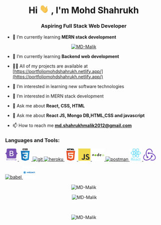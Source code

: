 <h1 align="center">Hi <img src="https://raw.githubusercontent.com/ptprashanttripathi/ptprashanttripathi/master/hi.gif" width="30px" >
  , I'm Mohd Shahrukh</h1>
<h3 align="center">Aspiring Full Stack Web Developer</h3>

- 🌱 I’m currently learning **MERN stack development**
<p align="center"> <a href="https://github.com/ryo-ma/github-profile-trophy"><img src="https://github-profile-trophy.vercel.app/?username=MD-Malik" alt="MD-Malik" /></a> </p>

- 🌱 I’m currently learning **Backend web development**

- 👨‍💻 All of my projects are available at [https://portfoliomohdshahrukh.netlify.app/](https://portfoliomohdshahrukh.netlify.app/)

- 👀 I’m interested in learning new software technologies
- 👀 I’m interested in MERN stack development

- 💬 Ask me about **React, CSS, HTML**
- 💬 Ask me about **React JS, Mongo DB,HTML,CSS and javascript**

- 📫 How to reach me **md.shahrukhmalik2012@gmail.com**

</p>

<h3 align="left">Languages and Tools:</h3>
<p align="left"> <a href="https://getbootstrap.com" target="_blank" rel="noreferrer"> <img src="https://raw.githubusercontent.com/devicons/devicon/master/icons/bootstrap/bootstrap-plain-wordmark.svg" alt="bootstrap" width="40" height="40"/> </a> <a href="https://www.w3schools.com/css/" target="_blank" rel="noreferrer"> <img src="https://raw.githubusercontent.com/devicons/devicon/master/icons/css3/css3-original-wordmark.svg" alt="css3" width="40" height="40"/> </a><a href="https://git-scm.com/" target="_blank" rel="noreferrer"> <img src="https://www.vectorlogo.zone/logos/git-scm/git-scm-icon.svg" alt="git" width="40" height="40"/> </a> <a href="https://heroku.com" target="_blank" rel="noreferrer"> <img src="https://www.vectorlogo.zone/logos/heroku/heroku-icon.svg" alt="heroku" width="40" height="40"/> </a> <a href="https://www.w3.org/html/" target="_blank" rel="noreferrer"> <img src="https://raw.githubusercontent.com/devicons/devicon/master/icons/html5/html5-original-wordmark.svg" alt="html5" width="40" height="40"/> </a> <a href="https://developer.mozilla.org/en-US/docs/Web/JavaScript" target="_blank" rel="noreferrer"> <img src="https://raw.githubusercontent.com/devicons/devicon/master/icons/javascript/javascript-original.svg" alt="javascript" width="40" height="40"/> <a href="https://nodejs.org" target="_blank" rel="noreferrer"> <img src="https://raw.githubusercontent.com/devicons/devicon/master/icons/nodejs/nodejs-original-wordmark.svg" alt="nodejs" width="40" height="40"/> </a> <a href="https://postman.com" target="_blank" rel="noreferrer"> <img src="https://www.vectorlogo.zone/logos/getpostman/getpostman-icon.svg" alt="postman" width="40" height="40"/> </a> <a href="https://reactjs.org/" target="_blank" rel="noreferrer"> <img src="https://raw.githubusercontent.com/devicons/devicon/master/icons/react/react-original-wordmark.svg" alt="react" width="40" height="40"/> </a> <a href="https://redux.js.org" target="_blank" rel="noreferrer"> <img src="https://raw.githubusercontent.com/devicons/devicon/master/icons/redux/redux-original.svg" alt="redux" width="40" height="40"/> </a> </p>
<p align="left"> <a href="https://babeljs.io/" target="_blank" rel="noreferrer"> <img src="https://www.vectorlogo.zone/logos/babeljs/babeljs-icon.svg" alt="babel" width="40" height="40"/> </a> <a href="https://webpack.js.org" target="_blank" rel="noreferrer"> <img src="https://raw.githubusercontent.com/devicons/devicon/d00d0969292a6569d45b06d3f350f463a0107b0d/icons/webpack/webpack-original-wordmark.svg" alt="webpack" width="40" height="40"/> </a> </p>

<p align="center" margin="0px auto"><img align="center" src="https://github-readme-stats.vercel.app/api/top-langs?username=MD-Malik&show_icons=true&locale=en&layout=compact" alt="MD-Malik" /></p>


<p align="center">&nbsp;<img align="center" src="https://github-readme-stats.vercel.app/api?username=MD-Malik&show_icons=true&locale=en" alt="MD-Malik" /></p>
<br/>

<p align="center"><img align="center" src="https://github-readme-streak-stats.herokuapp.com/?user=MD-Malik&" alt="MD-Malik" /></p>